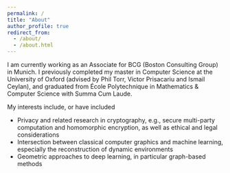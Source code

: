 ```yaml
---
permalink: /
title: "About"
author_profile: true
redirect_from: 
  - /about/
  - /about.html
---
```


I am currently working as an Associate for BCG (Boston Consulting Group) in Munich. I previously completed my master in Computer Science at the University of Oxford (advised by Phil Torr, Victor Prisacariu and Ismail Ceylan), and graduated from École Polytechnique in Mathematics & Computer Science with Summa Cum Laude.

My interests include, or have included
* Privacy and related research in cryptography, e.g., secure multi-party computation and homomorphic encryption, as well as ethical and legal considerations
* Intersection between classical computer graphics and machine learning, especially the reconstruction of dynamic environments
* Geometric approaches to deep learning, in particular graph-based methods